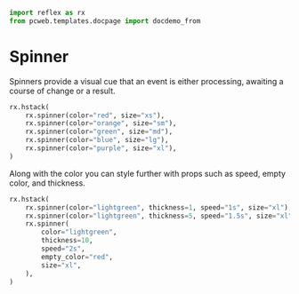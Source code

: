 ```python exec
import reflex as rx
from pcweb.templates.docpage import docdemo_from
```

# Spinner

Spinners provide a visual cue that an event is either processing, awaiting a course of change or a result.

```python demo
rx.hstack(
    rx.spinner(color="red", size="xs"),
    rx.spinner(color="orange", size="sm"),
    rx.spinner(color="green", size="md"),
    rx.spinner(color="blue", size="lg"),
    rx.spinner(color="purple", size="xl"),
)
```

Along with the color you can style further with props such as speed, empty color, and thickness.

```python demo
rx.hstack(
    rx.spinner(color="lightgreen", thickness=1, speed="1s", size="xl"),
    rx.spinner(color="lightgreen", thickness=5, speed="1.5s", size="xl"),
    rx.spinner(
        color="lightgreen",
        thickness=10,
        speed="2s",
        empty_color="red",
        size="xl",
    ),
)
```